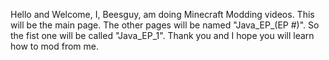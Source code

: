 Hello and Welcome, I, Beesguy, am doing Minecraft Modding videos. This will be the main page. The other pages will be named 
"Java_EP_(EP #)". So the fist one will be called "Java_EP_1". Thank you and I hope you will learn how to mod from me.
